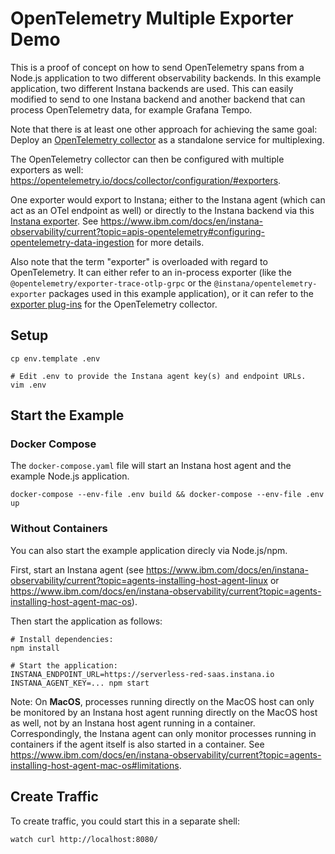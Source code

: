 # OpenTelemetry Multiple Exporter Demo

This is a proof of concept on how to send OpenTelemetry spans from a Node.js application to two different observability backends. In this example application, two different Instana backends are used. This can easily modified to send to one Instana backend and another backend that can process OpenTelemetry data, for example Grafana Tempo.

Note that there is at least one other approach for achieving the same goal: Deploy an [OpenTelemetry collector](https://opentelemetry.io/docs/collector/) as a standalone service for multiplexing.

The OpenTelemetry collector can then be configured with multiple exporters as well: <https://opentelemetry.io/docs/collector/configuration/#exporters>.

One exporter would export to Instana; either to the Instana agent (which can act as an OTel endpoint as well) or directly to the Instana backend via this [Instana exporter](https://github.com/open-telemetry/opentelemetry-collector-contrib/tree/main/exporter/instanaexporter). See https://www.ibm.com/docs/en/instana-observability/current?topic=apis-opentelemetry#configuring-opentelemetry-data-ingestion for more details.

Also note that the term "exporter" is overloaded with regard to OpenTelemetry. It can either refer to an in-process exporter (like the `@opentelemetry/exporter-trace-otlp-grpc` or the `@instana/opentelemetry-exporter` packages used in this example application), or it can refer to the [exporter plug-ins](https://opentelemetry.io/docs/collector/configuration/#exporters) for the OpenTelemetry collector.

## Setup

```
cp env.template .env

# Edit .env to provide the Instana agent key(s) and endpoint URLs.
vim .env
```

## Start the Example

### Docker Compose

The `docker-compose.yaml` file will start an Instana host agent and the example Node.js application.

```
docker-compose --env-file .env build && docker-compose --env-file .env up
```

### Without Containers

You can also start the example application direcly via Node.js/npm.

First, start an Instana agent (see https://www.ibm.com/docs/en/instana-observability/current?topic=agents-installing-host-agent-linux or https://www.ibm.com/docs/en/instana-observability/current?topic=agents-installing-host-agent-mac-os).

Then start the application as follows:

```
# Install dependencies:
npm install

# Start the application:
INSTANA_ENDPOINT_URL=https://serverless-red-saas.instana.io INSTANA_AGENT_KEY=... npm start
```

Note: On **MacOS**, processes running directly on the MacOS host can only be monitored by an Instana host agent running directly on the MacOS host as well, not by an Instana host agent running in a container. Correspondingly, the Instana agent can only monitor processes running in containers if the agent itself is also started in a container. See https://www.ibm.com/docs/en/instana-observability/current?topic=agents-installing-host-agent-mac-os#limitations.

## Create Traffic

To create traffic, you could start this in a separate shell:

```
watch curl http://localhost:8080/
```
